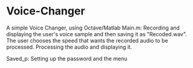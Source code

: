 # Voice-Changer
A simple Voice Changer, using Octave/Matlab
Main.m: Recording and displaying the user's voice sample and then saving it as "Recoded.wav". The user chooses the speed that wants the recorded audio to be processed.
Processing the audio and displaying it.

Saved_p: Setting up the password and the menu
